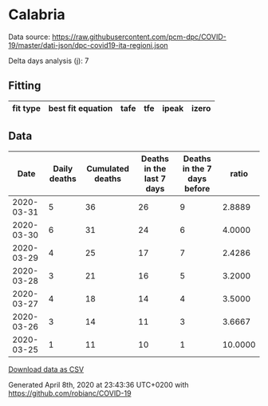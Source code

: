# Calabria

Data source: https://raw.githubusercontent.com/pcm-dpc/COVID-19/master/dati-json/dpc-covid19-ita-regioni.json

Delta days analysis (j): 7

## Fitting 
|fit type|best fit equation|tafe|tfe|ipeak|izero|
|-------|-----|--------|------|---|---|

## Data
|Date|Daily deaths|Cumulated deaths|Deaths in the last 7 days|Deaths in the 7 days before|ratio|
|----|----------|-----------|-------|--------------------|-----|
|2020-03-31|5|36|26|9|2.8889|
|2020-03-30|6|31|24|6|4.0000|
|2020-03-29|4|25|17|7|2.4286|
|2020-03-28|3|21|16|5|3.2000|
|2020-03-27|4|18|14|4|3.5000|
|2020-03-26|3|14|11|3|3.6667|
|2020-03-25|1|11|10|1|10.0000|

[Download data as CSV](COVID-19_calabria_j7_2020-03-31.csv)

Generated April 8th, 2020 at 23:43:36 UTC+0200 with https://github.com/robianc/COVID-19
